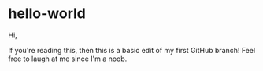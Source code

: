 # hello-world

Hi,

If you're reading this, then this is a basic edit of my first GitHub branch!
Feel free to laugh at me since I'm a noob.
